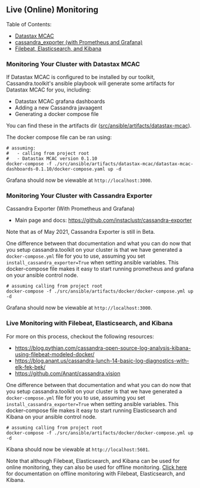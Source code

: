 ## Live (Online) Monitoring
Table of Contents:
- [Datastax MCAC](#monitoring-your-cluster-with-datastax-mcac)
- [cassandra_exporter (with Prometheus and Grafana)](#monitoring-your-cluster-with-cassandra-exporter)
- [Filebeat, Elasticsearch, and Kibana](#monitoring-your-cluster-with-cassandra-exporter)

### Monitoring Your Cluster with Datastax MCAC
If Datastax MCAC is configured to be installed by our toolkit, Cassandra.toolkit's ansible playbook will generate some artifacts for Datastax MCAC for you, including: 
- Datastax MCAC grafana dashboards
- Adding a new Cassandra javaagent
- Generating a docker compose file 

You can find these in the artifacts dir ([src/ansible/artifacts/datastax-mcac](../../src/ansible/artifacts/datastax-mcac)). 

The docker compose file can be ran using:

```
# assuming: 
#   - calling from project root
#   - Datastax MCAC version 0.1.10
docker-compose -f ./src/ansible/artifacts/datastax-mcac/datastax-mcac-dashboards-0.1.10/docker-compose.yaml up -d
```

Grafana should now be viewable at `http://localhost:3000`.

### Monitoring Your Cluster with Cassandra Exporter
Cassandra Exporter (With Prometheus and Grafana)
- Main page and docs: https://github.com/instaclustr/cassandra-exporter

Note that as of May 2021, Cassandra Exporter is still in Beta.

One difference between that documentation and what you can do now that you setup cassandra.toolkit on your cluster is that we have generated a `docker-compose.yml` file for you to use, assuming you set `install_cassandra_exporter=True` when setting ansible variables. This docker-compose file makes it easy to start running prometheus and grafana on your ansible control node.

```
# assuming calling from project root
docker-compose -f ./src/ansible/artifacts/docker/docker-compose.yml up -d 
```

Grafana should now be viewable at `http://localhost:3000`.

### Live Monitoring with Filebeat, Elasticsearch, and Kibana

For more on this process, checkout the following resources:
- https://blog.pythian.com/cassandra-open-source-log-analysis-kibana-using-filebeat-modeled-docker/
- https://blog.anant.us/cassandra-lunch-14-basic-log-diagnostics-with-elk-fek-bek/
- https://github.com/Anant/cassandra.vision

One difference between that documentation and what you can do now that you setup cassandra.toolkit on your cluster is that we have generated a `docker-compose.yml` file for you to use, assuming you set `install_cassandra_exporter=True` when setting ansible variables. This docker-compose file makes it easy to start running Elasticsearch and Kibana on your ansible control node.

```
# assuming calling from project root
docker-compose -f ./src/ansible/artifacts/docker/docker-compose.yml up -d 
```

Kibana should now be viewable at `http://localhost:5601`.

Note that although Filebeat, Elasticsearch, and Kibana can be used for online monitoring, they can also be used for offline monitoring. [Click here](./maintenance.offline-monitoring.md#cassandra.vision-offline-monitoring) for documentation on offline monitoring with Filebeat, Elasticsearch, and Kibana.

